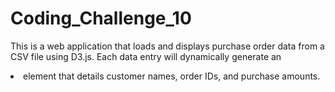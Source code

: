 # Coding_Challenge_10

This is a web application that loads and displays purchase order data from a CSV file using D3.js. Each data entry will dynamically generate an <li> element that details customer names, order IDs, and purchase amounts.